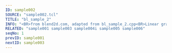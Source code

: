 ```yaml
---
ID: sample002
SOURCE: "sample002.tcl"
TITLE: "bl_sample_2"
INFO: "<BR>from blend2d.com, adapted from bl_sample_2.cpp<BR>Linear gradient"
RELATED: "sample001 sample003 sample004i sample005 sample006"
seqNo: 1
prevID: sample001
nextID: sample003
---
```

